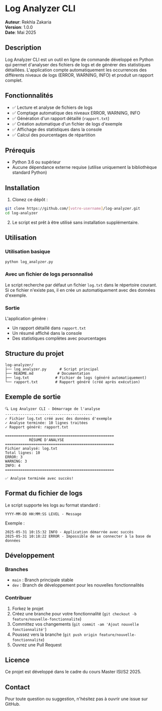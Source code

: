 # Log Analyzer CLI

**Auteur**: Rekhla Zakaria  
**Version**: 1.0.0  
**Date**: Mai 2025

## Description

Log Analyzer CLI est un outil en ligne de commande développé en Python qui permet d'analyser des fichiers de logs et de générer des statistiques détaillées. L'application compte automatiquement les occurrences des différents niveaux de logs (ERROR, WARNING, INFO) et produit un rapport complet.

## Fonctionnalités

- ✅ Lecture et analyse de fichiers de logs
- ✅ Comptage automatique des niveaux ERROR, WARNING, INFO
- ✅ Génération d'un rapport détaillé (`rapport.txt`)
- ✅ Création automatique d'un fichier de logs d'exemple
- ✅ Affichage des statistiques dans la console
- ✅ Calcul des pourcentages de répartition

## Prérequis

- Python 3.6 ou supérieur
- Aucune dépendance externe requise (utilise uniquement la bibliothèque standard Python)

## Installation

1. Clonez ce dépôt :
```bash
git clone https://github.com/[votre-username]/log-analyzer.git
cd log-analyzer
```

2. Le script est prêt à être utilisé sans installation supplémentaire.

## Utilisation

### Utilisation basique

```bash
python log_analyzer.py
```

### Avec un fichier de logs personnalisé

Le script recherche par défaut un fichier `log.txt` dans le répertoire courant. Si ce fichier n'existe pas, il en crée un automatiquement avec des données d'exemple.

### Sortie

L'application génère :
- Un rapport détaillé dans `rapport.txt`
- Un résumé affiché dans la console
- Des statistiques complètes avec pourcentages

## Structure du projet

```
log-analyzer/
├── log_analyzer.py      # Script principal
├── README.md           # Documentation
├── log.txt            # Fichier de logs (généré automatiquement)
└── rapport.txt        # Rapport généré (créé après exécution)
```

## Exemple de sortie

```
🔍 Log Analyzer CLI - Démarrage de l'analyse
----------------------------------------
✓ Fichier log.txt créé avec des données d'exemple
✓ Analyse terminée: 10 lignes traitées
✓ Rapport généré: rapport.txt

==================================================
           RÉSUMÉ D'ANALYSE
==================================================
Fichier analysé: log.txt
Total lignes: 10
ERROR: 3
WARNING: 3
INFO: 4
==================================================

✅ Analyse terminée avec succès!
```

## Format du fichier de logs

Le script supporte les logs au format standard :
```
YYYY-MM-DD HH:MM:SS LEVEL - Message
```

Exemple :
```
2025-05-31 10:15:32 INFO - Application démarrée avec succès
2025-05-31 10:18:22 ERROR - Impossible de se connecter à la base de données
```

## Développement

### Branches

- `main` : Branch principale stable
- `dev` : Branch de développement pour les nouvelles fonctionnalités

### Contribuer

1. Forkez le projet
2. Créez une branche pour votre fonctionnalité (`git checkout -b feature/nouvelle-fonctionnalite`)
3. Committez vos changements (`git commit -am 'Ajout nouvelle fonctionnalité'`)
4. Poussez vers la branche (`git push origin feature/nouvelle-fonctionnalite`)
5. Ouvrez une Pull Request

## Licence

Ce projet est développé dans le cadre du cours Master ISI/S2 2025.

## Contact

Pour toute question ou suggestion, n'hésitez pas à ouvrir une issue sur GitHub.